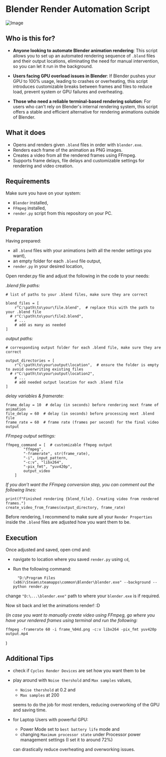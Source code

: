 # Blender Render Automation Script

![Image](https://github.com/user-attachments/assets/a92ba7d8-b2d6-4bd3-a0ff-7a1bd792e19b)

## Who is this for?

- **Anyone looking to automate Blender animation rendering**: This script allows you to set up an automated rendering sequence of `.blend` files and their output locations, eliminating the need for manual intervention, so you can let it run in the background.

- **Users facing GPU overload issues in Blender**: If Blender pushes your GPU to 100% usage, leading to crashes or overheating, this script introduces customizable breaks between frames and files to reduce load, prevent system or GPU failures and overheating.

- **Those who need a reliable terminal-based rendering solution**: For users who can't rely on Blender's internal rendering system, this script offers a stable and efficient alternative for rendering animations outside of Blender.

## What it does
- Opens and renders given `.blend` files in order with `blender.exe`.
- Renders each frame of the animation as PNG images.
- Creates a video from all the rendered frames using FFmpeg.
- Supports frame delays, file delays and customizable settings for rendering and video creation.

## Requirements
Make sure you have on your system:
- `Blender` installed,
- `FFmpeg` installed,
- `render.py` script from this repository on your PC.

## Preparation

Having prepared:

- all `.blend` files with your animations (with all the render settings you want), 
- an empty folder for each `.blend` file output, 
- `render.py` in your desired location,

Open render.py file and adjust the following in the code to your needs: 

*.blend file paths:*

    # list of paths to your .blend files, make sure they are correct

    blend_files = [ 
        r"C:\path\to\your\file.blend",  # replace this with the path to your .blend file
      # r"C:\path\to\your\file2.blend",
        # ... 
        # add as many as needed
    ]
*output paths:*

    # corresponding output folder for each .blend file, make sure they are correct

    output_directories = [  
        r"C:\path\to\your\output\location",  # ensure the folder is empty to avoid overwriting existing files
      # r"C:\path\to\your\output\location2",
        # ... 
        # add needed output location for each .blend file
    ]

*delay variables & framerate:*

    frame_delay = 10  # delay (in seconds) before rendering next frame of animation
    file_delay = 60  # delay (in seconds) before processing next .blend file
    frame_rate = 60  # frame rate (frames per second) for the final video output

*FFmpeg output settings:*

    ffmpeg_command = [  # customizable ffmpeg output
            "ffmpeg",
            "-framerate", str(frame_rate),
            "-i", input_pattern,
            "-c:v", "libx264",
            "-pix_fmt", "yuv420p",
            output_video
        ]

*If you don’t want the FFmpeg conversion step, you can comment out the following lines:*

    print(f"Finished rendering {blend_file}. Creating video from rendered frames.")
    create_video_from_frames(output_directory, frame_rate)

Before rendering, I recommend to make sure all your `Render Properties` inside the `.blend` files are adjusted how you want them to be.

## Execution

Once adjusted and saved, open cmd and:
- navigate to location where you saved `render.py` using `cd`,
- Run the following command:
    
        "D:\Program Files (x86)\Steam\steamapps\common\Blender\blender.exe" --background --python render.py

change `"D:\...\blender.exe"` path to where your `blender.exe` is if required.

Now sit back and let the animations render! :D

(*In case you want to manually create video using FFmpeg, go where you have your rendered frames using terminal and run the following:* 
    
    ffmpeg -framerate 60 -i frame_%04d.png -c:v libx264 -pix_fmt yuv420p output.mp4
)

## Additional Tips 

- check if `Cycles Render Devices` are set how you want them to be

- play around with `Noise thershold` and `Max samples` values,
    
    - `Noise thershold` at 0.2 and 
    - `Max samples` at 200 

    seems to do the job for most renders, reducing overworking of the GPU and saving time.
- for Laptop Users with powerful GPU: 
    - Power Mode set to `best battery life` mode and
    - changing `Maximum processor state` under Processor power management settings (I set it to around 72%)
    
    can  drastically reduce overheating and overworking issues.
